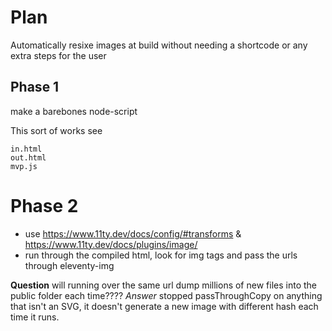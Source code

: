 # Plan

Automatically resixe images at build without needing a shortcode or any extra steps for the user

## Phase 1

make a barebones node-script

This sort of works see

```
in.html
out.html
mvp.js
```

# Phase 2

- use https://www.11ty.dev/docs/config/#transforms & https://www.11ty.dev/docs/plugins/image/
- run through the compiled html, look for img tags and pass the urls through eleventy-img

**Question** will running over the same url dump millions of new files into the public folder each time????
_Answer_ stopped passThroughCopy on anything that isn't an SVG, it doesn't generate a new image with different hash each time it runs.

